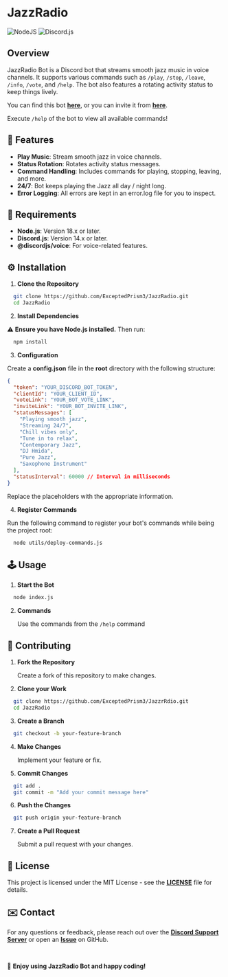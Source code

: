 # JazzRadio

![NodeJS](https://img.shields.io/badge/NodeJS-18-green.svg)
![Discord.js](https://img.shields.io/badge/Discord.js-v14-blue.svg)

## Overview

JazzRadio Bot is a Discord bot that streams smooth jazz music in voice channels.
It supports various commands such as `/play`, `/stop`, `/leave`, `/info`, `/vote`, and `/help`.
The bot also features a rotating activity status to keep things lively.

You can find this bot **[here](https://top.gg/bot/955048681025978438)**, or you can invite it from **[here](https://discord.com/api/oauth2/authorize?client_id=968211299043536976&permissions=277028895808&scope=bot%20applications.commands)**.

Execute `/help` of the bot to view all available commands!



## 🌟 Features

- **Play Music**: Stream smooth jazz in voice channels.
- **Status Rotation**: Rotates activity status messages.
- **Command Handling**: Includes commands for playing, stopping, leaving, and more.
- **24/7**: Bot keeps playing the Jazz all day / night long.
- **Error Logging**: All errors are kept in an error.log file for you to inspect.

## 🚀 Requirements

- **Node.js**: Version 18.x or later.
- **Discord.js**: Version 14.x or later.
- **@discordjs/voice**: For voice-related features.

## ⚙️ Installation

1. **Clone the Repository**

```bash
  git clone https://github.com/ExceptedPrism3/JazzRadio.git
  cd JazzRadio
```

2. **Install Dependencies**

⚠️ **Ensure you have Node.js installed.** Then run:

```bash
  npm install
```

3. **Configuration**

Create a **config.json** file in the **root** directory with the following structure:

```json
{
  "token": "YOUR_DISCORD_BOT_TOKEN",
  "clientId": "YOUR_CLIENT_ID",
  "voteLink": "YOUR_BOT_VOTE_LINK",
  "inviteLink": "YOUR_BOT_INVITE_LINK",
  "statusMessages": [
    "Playing smooth jazz",
    "Streaming 24/7",
    "Chill vibes only",
    "Tune in to relax",
    "Contemporary Jazz",
    "DJ Hmida",
    "Pure Jazz",
    "Saxophone Instrument"
  ],
  "statusInterval": 60000 // Interval in milliseconds
}
```

Replace the placeholders with the appropriate information.

4. **Register Commands**

Run the following command to register your bot's commands while being the project root:

```bash
  node utils/deploy-commands.js
```

## 🕹️ Usage 

1. **Start the Bot**

```bash
  node index.js
```

2. **Commands**

    Use the commands from the `/help` command


## 🤝 Contributing

1. **Fork the Repository**

    Create a fork of this repository to make changes.


2. **Clone your Work**

```bash
  git clone https://github.com/ExceptedPrism3/JazzrRdio.git
  cd JazzRadio
```

3. **Create a Branch**

```bash
  git checkout -b your-feature-branch
```

4. **Make Changes**
    
    Implement your feature or fix.


5. **Commit Changes**

```bash
  git add .
  git commit -m "Add your commit message here"
```

6. **Push the Changes**

```bash
  git push origin your-feature-branch
```

7. **Create a Pull Request**

   Submit a pull request with your changes.

## 📄 License

This project is licensed under the MIT License - see the **[LICENSE](LICENSE)** file for details.

## ✉️ Contact

For any questions or feedback, please reach out over the **[Discord Support Server](https://discord.com/invite/MfR5mcpVfX)** or open an **[Issue](https://github.com/ExceptedPrism3/JazzRadio/issues)** on GitHub.

<br>

🎉 **Enjoy using JazzRadio Bot and happy coding!**
